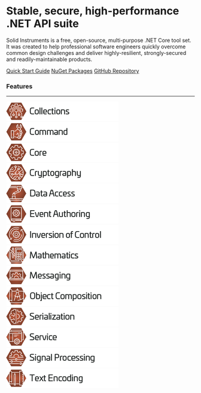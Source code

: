 <!--
Copyright (c) RapidField LLC. Licensed under the MIT License. See LICENSE.txt in the project root for license information.
-->

# Stable, secure, high-performance .NET API suite

Solid Instruments is a free, open-source, multi-purpose .NET Core tool set. It was created to help professional software engineers quickly overcome common design challenges and deliver highly-resilient, strongly-secured and readily-maintainable products.

<a class="linkbutton" href="articles/QuickStartGuide.html">Quick Start Guide</a>
<a class="linkbutton" href="https://www.nuget.org/users/account/LogOn?returnUrl=%2Fpackages">NuGet Packages</a>
<a class="linkbutton" href="https://www.github.com/RapidField/solid-instruments">GitHub Repository</a>

### Features
- - -

[![Collections label](images/Label.Collections.300w.png)](api/RapidField.SolidInstruments.Collections.html)
[![Command label](images/Label.Command.300w.png)](api/RapidField.SolidInstruments.Command.html)
[![Core label](images/Label.Core.300w.png)](api/RapidField.SolidInstruments.Core.html)
[![Cryptography label](images/Label.Cryptography.300w.png)](api/RapidField.SolidInstruments.Cryptography.html)
[![Data Access label](images/Label.DataAccess.300w.png)](api/RapidField.SolidInstruments.DataAccess.html)
[![Event Authoring label](images/Label.EventAuthoring.300w.png)](api/RapidField.SolidInstruments.EventAuthoring.html)
[![Inversion of Control label](images/Label.InversionOfControl.300w.png)](api/RapidField.SolidInstruments.InversionOfControl.html)
[![Mathematics label](images/Label.Mathematics.300w.png)](api/RapidField.SolidInstruments.Mathematics.html)
[![Messaging label](images/Label.Messaging.300w.png)](api/RapidField.SolidInstruments.Messaging.html)
[![Object Composition label](images/Label.ObjectComposition.300w.png)](api/RapidField.SolidInstruments.ObjectComposition.html)
[![Serialization label](images/Label.Serialization.300w.png)](api/RapidField.SolidInstruments.Serialization.html)
[![Service label](images/Label.Service.300w.png)](api/RapidField.SolidInstruments.Service.html)
[![Signal Processing label](images/Label.SignalProcessing.300w.png)](api/RapidField.SolidInstruments.SignalProcessing.html)
[![Text Encoding label](images/Label.TextEncoding.300w.png)](api/RapidField.SolidInstruments.TextEncoding.html)